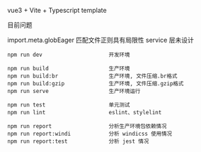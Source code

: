 vue3 + Vite + Typescript template

目前问题

import.meta.globEager 匹配文件正则具有局限性
service 层未设计

```
npm run dev                     开发环境

npm run build                   生产环境
npm run build:br                生产环境, 文件压缩.br格式
npm run build:gzip              生产环境, 文件压缩.gzip格式
npm run serve                   生产环境运行

npm run test                    单元测试
npm run lint                    eslint、stylelint

npm run report                  分析生产环境包依赖情况
npm run report:windi            分析 windicss 使用情况
npm run report:test             分析 jest 情况
```